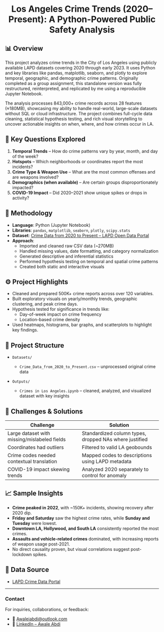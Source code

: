 <h1 align="center">Los Angeles Crime Trends (2020–Present): A Python-Powered Public Safety Analysis</h1>

## 📊 Overview
This project analyzes crime trends in the City of Los Angeles using publicly available LAPD datasets covering 2020 through early 2023. It uses Python and key libraries like pandas, matplotlib, seaborn, and plotly to explore temporal, geographic, and demographic crime patterns. Originally completed as a group assignment, this standalone version was fully restructured, reinterpreted, and replicated by me using a reproducible Jupyter Notebook.

The analysis processes 843,000+ crime records across 28 features (≈180MB), showcasing my ability to handle real-world, large-scale datasets without SQL or cloud infrastructure. The project combines full-cycle data cleaning, statistical hypothesis testing, and rich visual storytelling to uncover actionable insights on when, where, and how crimes occur in LA.

## 📌 Key Questions Explored
1. **Temporal Trends** – How do crime patterns vary by year, month, and day of the week?
2. **Hotspots** – Which neighborhoods or coordinates report the most incidents?
3. **Crime Type & Weapon Use** – What are the most common offenses and are weapons involved?
4. **Demographics (when available)** – Are certain groups disproportionately impacted?
5. **COVID-19 Impact** – Did 2020–2021 show unique spikes or drops in activity?

## 🧠 Methodology

- **Language**: Python (Jupyter Notebook)
- **Libraries**: `pandas`, `matplotlib`, `seaborn`, `plotly`, `scipy.stats`
- **Dataset**: [Crime Data from 2020 to Present – LAPD Open Data Portal](https://data.lacity.org)
- **Approach**:
  - Imported and cleaned raw CSV data (~270MB)
  - Handled missing values, date formatting, and category normalization
  - Generated descriptive and inferential statistics
  - Performed hypothesis testing on temporal and spatial crime patterns
  - Created both static and interactive visuals

## ⚙️ Project Highlights

- Cleaned and prepared 500K+ crime reports across over 120 variables.
- Built exploratory visuals on yearly/monthly trends, geographic clustering, and peak crime days.
- Hypothesis tested for significance in trends like:
  - Day-of-week impact on crime frequency
  - Location-based crime density
- Used heatmaps, histograms, bar graphs, and scatterplots to highlight key findings.

## 📁 Project Structure

- `Datasets/`  
  - `Crime_Data_from_2020_to_Present.csv` – unprocessed original crime data

- `Outputs/`  
  - `Crimes in Los Angeles.ipynb` –  cleaned, analyzed, and visualized dataset with key insights 

## 🧩 Challenges & Solutions

| Challenge | Solution |
|----------|----------|
| Large dataset with missing/mislabeled fields | Standardized column types, dropped NAs where justified |
| Coordinates had outliers | Filtered to valid LA geobounds |
| Crime codes needed contextual translation | Mapped codes to descriptions using LAPD metadata |
| COVID-19 impact skewing trends | Analyzed 2020 separately to control for anomaly |

## 📈 Sample Insights

- **Crime peaked in 2022**, with ~150K+ incidents, showing recovery after 2020 dip.
- **Friday and Saturday** saw the highest crime rates, while **Sunday and Tuesday** were lowest.
- **Downtown LA, Hollywood, and South LA** consistently reported the most crimes.
- **Assaults and vehicle-related crimes** dominated, with increasing reports of weapon usage post-2021.
- No direct causality proven, but visual correlations suggest post-lockdown spikes.

## 🔗 Data Source

- [LAPD Crime Data Portal](https://data.lacity.org/Public-Safety/Crime-Data-from-2020-to-Present/2nrs-mtv8)

---

### **Contact**

For inquiries, collaborations, or feedback:

- 📧 Awaleiabdi@outlook.com  
- 💼 [LinkedIn – Awale Abdi](https://www.linkedin.com/in/awale-abdi/)
